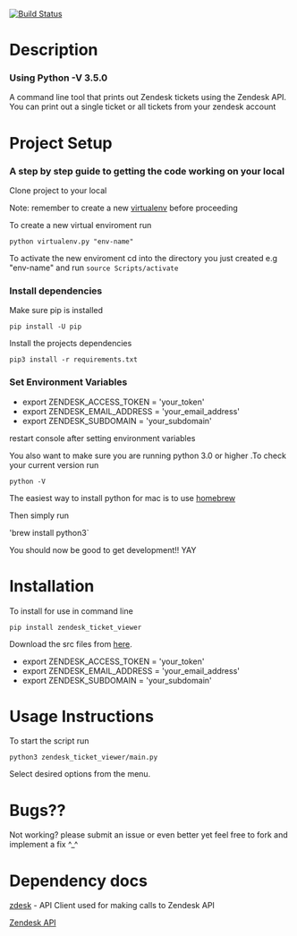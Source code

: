 [![Build Status](https://travis-ci.org/LouisKnuckles/Zendesk_Ticket_Viewer.svg?branch=master)](https://travis-ci.org/LouisKnuckles/Zendesk_Ticket_Viewer)
# Description
### Using Python -V 3.5.0
A command line tool that prints out Zendesk tickets using the Zendesk API.
You can print out a single ticket or all tickets from your zendesk account

# Project Setup
### A step by step guide to getting the code working on your local

Clone project to your local

Note: remember to create a new [virtualenv]('https://virtualenv.pypa.io/en/stable/userguide/') before proceeding

To create a new virtual enviroment run 

`python virtualenv.py "env-name"`

To activate the new enviroment cd into the directory you just created e.g "env-name" and run
`source Scripts/activate`


### Install dependencies

 Make sure pip is installed 
 
 `pip install -U pip`
 
Install the projects dependencies 

`pip3 install -r requirements.txt`


### Set Environment Variables

* export ZENDESK_ACCESS_TOKEN = 'your_token'
* export ZENDESK_EMAIL_ADDRESS = 'your_email_address'
* export ZENDESK_SUBDOMAIN = 'your_subdomain'


restart console after setting environment variables

You also want to make sure you are running python 3.0 or higher .To check your current version run

`python -V`

The easiest way to install python for mac is to use [homebrew]('https://brew.sh')

Then  simply run

'brew install python3`

You should now be good to get development!! YAY

# Installation

To install for use in command line

`pip install zendesk_ticket_viewer`

Download the src files from [here](https://github.com/LouisKnuckles/Zendesk_Ticket_Viewer/releases/tag/v1.0). 
 
* export ZENDESK_ACCESS_TOKEN = 'your_token'
* export ZENDESK_EMAIL_ADDRESS = 'your_email_address'
* export ZENDESK_SUBDOMAIN = 'your_subdomain'


# Usage Instructions

To start the script run

`python3 zendesk_ticket_viewer/main.py`

Select desired options from the menu.

# Bugs??

Not working? please submit an issue or even better yet feel free to fork and implement a fix ^_^

# Dependency docs

[zdesk](https://github.com/fprimex/zdesk/blob/master/README.md) - API Client used for making calls to Zendesk API

[Zendesk API](https://developer.zendesk.com/rest_api/docs)
